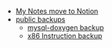 - [My Notes move to Notion](https://lunaczp.notion.site/Zhang-Peng-s-Wiki-6fb016ac39c74a4aa2c16c71b4f78945?pvs=4)
- [public backups](/)
  - [mysql-doxygen backup](/mysql/mysql.md)
  - [x86 Instruction backup](/os/os.md)

